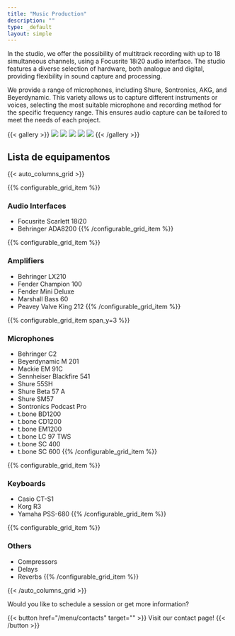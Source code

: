 ```yaml
---
title: "Music Production"
description: ""
type: _default
layout: simple
---
```



In the studio, we offer the possibility of multitrack recording with up to 18 simultaneous channels, using a Focusrite 18i20 audio interface. The studio features a diverse selection of hardware, both analogue and digital, providing flexibility in sound capture and processing.

We provide a range of microphones, including Shure, Sontronics, AKG, and Beyerdynamic. This variety allows us to capture different instruments or voices, selecting the most suitable microphone and recording method for the specific frequency range. This ensures audio capture can be tailored to meet the needs of each project.

{{< gallery >}}
  <img src="/photos/amps.webp" class="grid-w33" />
  <img src="/photos/bass.webp" class="grid-w33" />
  <img src="/photos/drums.webp" class="grid-w33" />
  <img src="/photos/snare_sm57.webp" class="grid-w33" />
  <img src="/photos/synth.webp" class="grid-w33" />
{{< /gallery >}}


## Lista de equipamentos

{{< auto_columns_grid >}}

{{% configurable_grid_item %}}
### Audio Interfaces 

* Focusrite Scarlett 18i20
* Behringer ADA8200
{{% /configurable_grid_item %}}

{{% configurable_grid_item %}}
### Amplifiers

* Behringer LX210
* Fender Champion 100
* Fender Mini Deluxe
* Marshall Bass 60
* Peavey Valve King 212
{{% /configurable_grid_item %}}

{{% configurable_grid_item span_y=3 %}}
### Microphones

* Behringer C2
* Beyerdynamic M 201
* Mackie EM 91C
* Sennheiser Blackfire 541
* Shure 55SH
* Shure Beta 57 A
* Shure SM57
* Sontronics Podcast Pro
* t.bone BD1200
* t.bone CD1200
* t.bone EM1200
* t.bone LC 97 TWS
* t.bone SC 400
* t.bone SC 600
{{% /configurable_grid_item %}}

{{% configurable_grid_item %}}
### Keyboards

* Casio CT-S1
* Korg R3
* Yamaha PSS-680
{{% /configurable_grid_item %}}

{{% configurable_grid_item %}}
### Others

* Compressors
* Delays
* Reverbs
{{% /configurable_grid_item %}}

{{< /auto_columns_grid >}}

Would you like to schedule a session or get more information?

{{< button href="/menu/contacts" target="" >}}
Visit our contact page!
{{< /button >}}
